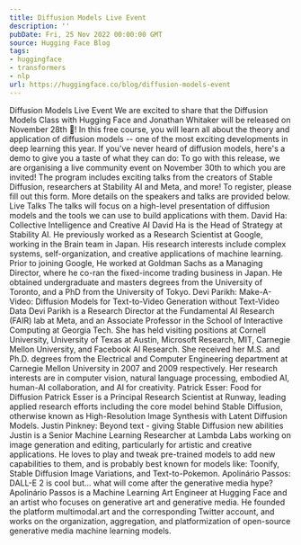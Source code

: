 ```yaml
---
title: Diffusion Models Live Event
description: ''
pubDate: Fri, 25 Nov 2022 00:00:00 GMT
source: Hugging Face Blog
tags:
- huggingface
- transformers
- nlp
url: https://huggingface.co/blog/diffusion-models-event
---
```


Diffusion Models Live Event
We are excited to share that the Diffusion Models Class with Hugging Face and Jonathan Whitaker will be released on November 28th 🥳! In this free course, you will learn all about the theory and application of diffusion models -- one of the most exciting developments in deep learning this year. If you've never heard of diffusion models, here's a demo to give you a taste of what they can do:
To go with this release, we are organising a live community event on November 30th to which you are invited! The program includes exciting talks from the creators of Stable Diffusion, researchers at Stability AI and Meta, and more!
To register, please fill out this form. More details on the speakers and talks are provided below.
Live Talks
The talks will focus on a high-level presentation of diffusion models and the tools we can use to build applications with them.
David Ha: Collective Intelligence and Creative AI
David Ha is the Head of Strategy at Stability AI. He previously worked as a Research Scientist at Google, working in the Brain team in Japan. His research interests include complex systems, self-organization, and creative applications of machine learning. Prior to joining Google, He worked at Goldman Sachs as a Managing Director, where he co-ran the fixed-income trading business in Japan. He obtained undergraduate and masters degrees from the University of Toronto, and a PhD from the University of Tokyo.
Devi Parikh: Make-A-Video: Diffusion Models for Text-to-Video Generation without Text-Video Data
Devi Parikh is a Research Director at the Fundamental AI Research (FAIR) lab at Meta, and an Associate Professor in the School of Interactive Computing at Georgia Tech. She has held visiting positions at Cornell University, University of Texas at Austin, Microsoft Research, MIT, Carnegie Mellon University, and Facebook AI Research. She received her M.S. and Ph.D. degrees from the Electrical and Computer Engineering department at Carnegie Mellon University in 2007 and 2009 respectively. Her research interests are in computer vision, natural language processing, embodied AI, human-AI collaboration, and AI for creativity.
Patrick Esser: Food for Diffusion
Patrick Esser is a Principal Research Scientist at Runway, leading applied research efforts including the core model behind Stable Diffusion, otherwise known as High-Resolution Image Synthesis with Latent Diffusion Models.
Justin Pinkney: Beyond text - giving Stable Diffusion new abilities
Justin is a Senior Machine Learning Researcher at Lambda Labs working on image generation and editing, particularly for artistic and creative applications. He loves to play and tweak pre-trained models to add new capabilities to them, and is probably best known for models like: Toonify, Stable Diffusion Image Variations, and Text-to-Pokemon.
Apolinário Passos: DALL-E 2 is cool but... what will come after the generative media hype?
Apolinário Passos is a Machine Learning Art Engineer at Hugging Face and an artist who focuses on generative art and generative media. He founded the platform multimodal.art and the corresponding Twitter account, and works on the organization, aggregation, and platformization of open-source generative media machine learning models.